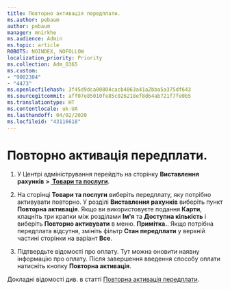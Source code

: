 ```yaml
---
title: Повторно активація передплати.
ms.author: pebaum
author: pebaum
manager: mnirkhe
ms.audience: Admin
ms.topic: article
ROBOTS: NOINDEX, NOFOLLOW
localization_priority: Priority
ms.collection: Adm_O365
ms.custom:
- "9002304"
- "4473"
ms.openlocfilehash: 3f45d9dca00804cacb4063a41a2bba5a375df643
ms.sourcegitcommit: aff07e85010fe85c026218ef8d64ab721f7fe0b5
ms.translationtype: HT
ms.contentlocale: uk-UA
ms.lasthandoff: 04/02/2020
ms.locfileid: "43116618"
---
```

# <a name="reactivate-your-subscription"></a>Повторно активація передплати.

1. У Центрі адміністрування перейдіть на сторінку **Виставлення рахунків > [ Товари та послуги](https://go.microsoft.com/fwlink/p/?linkid=842054)**.

2. На сторінці **Товари та послуги** виберіть передплату, яку потрібно активувати повторно.  У розділі **Виставлення рахунків** виберіть пункт **Повторна активація**.  Якщо ви використовуєте подання **Карти**, клацніть три крапки між розділами **Ім'я** та **Доступна кількість** і виберіть **Повторно активувати** в меню. **Примітка.**. Якщо потрібна передплата відсутня, змініть фільтр **Стан передплати** у верхній частині сторінки на варіант **Все**.

3. Підтвердьте відомості про оплату.  Тут можна оновити наявну інформацію про оплату.  Після завершення введення способу оплати натисніть кнопку **Повторна активація**.

Докладні відомості див. в статті [Повторна активація передплати](https://docs.microsoft.com/office365/admin/subscriptions-and-billing/reactivate-your-subscription).

